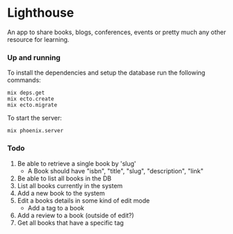 # Lighthouse

An app to share books, blogs, conferences, events or pretty much any other resource
for learning.

### Up and running

To install the dependencies and setup the database run the following commands:

```
mix deps.get
mix ecto.create
mix ecto.migrate
```

To start the server:

```
mix phoenix.server
```

### Todo
1. Be able to retrieve a single book by 'slug'
   - A Book should have "isbn", "title", "slug", "description", "link"
2. Be able to list all books in the DB
3. List all books currently in the system
4. Add a new book to the system
5. Edit a books details in some kind of edit mode
    - Add a tag to a book
6. Add a review to a book (outside of edit?)
7. Get all books that have a specific tag
